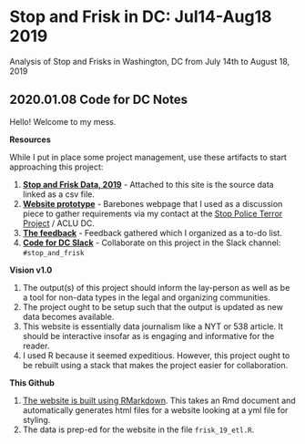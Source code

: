 # Stop and Frisk in DC: Jul14-Aug18 2019
Analysis of Stop and Frisks in Washington, DC from July 14th to August 18, 2019

## 2020.01.08 Code for DC Notes
Hello! Welcome to my mess.

**Resources**

While I put in place some project management, use these artifacts to start approaching this project:
1. **[Stop and Frisk Data, 2019](https://mpdc.dc.gov/stopdata)** - Attached to this site is the source data linked as a csv file.
2. **[Website prototype](https://bfraiche.github.io/dc-stop-and-frisk/)** - Barebones webpage that I used as a discussion piece to gather requirements via my contact at the [Stop Police Terror Project](https://www.sptdc.com/) / ACLU DC.
3. **[The feedback](https://www.evernote.com/shard/s338/sh/55b99eab-8f39-47e7-b9d1-807b8fc4fab9/704abe2730b841a5c96529aa115f54c9)** - Feedback gathered which I organized as a to-do list.
4. **[Code for DC Slack](https://codefordc.org/slack)** - Collaborate on this project in the Slack channel: `#stop_and_frisk`

**Vision v1.0**

1. The output(s) of this project should inform the lay-person as well as be a tool for non-data types in the legal and organizing communities.
2. The project ought to be setup such that the output is updated as new data becomes available.
3. This website is essentially data journalism like a NYT or 538 article. It should be interactive insofar as is engaging and informative for the reader.
4. I used R because it seemed expeditious. However, this project ought to be rebuilt using a stack that makes the project easier for collaboration.

**This Github**

1. [The website is built using RMarkdown](https://rmarkdown.rstudio.com/lesson-13.html). This takes an Rmd document and automatically generates html files for a website looking at a yml file for styling.
2. The data is prep-ed for the website in the file `frisk_19_etl.R`.
